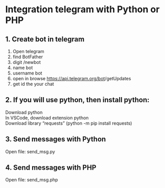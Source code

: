 # Integration telegram with Python or PHP

## 1. Create bot in telegram

1. Open telegram 
2. find BotFather
3. digit /newbot 
4. name bot
5. username bot
6. open in browse https://api.telegram.org/bot<YOUR-API>/getUpdates
7. get id the your chat


## 2. If you will use python, then install python:
Download python  
In VSCode, download extension python  
Download library “requests” (python -m pip install requests)


## 3. Send messages with Python
Open file: send_msg.py


## 4. Send messages with PHP
Open file: send_msg.php
